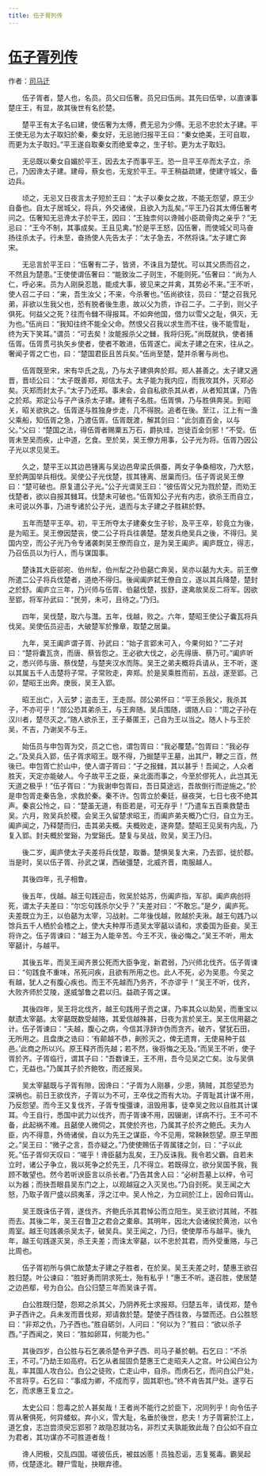 ```yaml
---
title: 伍子胥列传
---
```


# [伍子胥列传](http://so.gushiwen.org/guwen/bookv_153.aspx)

作者：[司马迁](http://so.gushiwen.org/author_608.aspx)

　　伍子胥者，楚人也，名员。员父曰伍奢。员兄曰伍尚。其先曰伍举，以直谏事楚庄王，有显，故其後世有名於楚。

　　楚平王有太子名曰建，使伍奢为太傅，费无忌为少傅。无忌不忠於太子建。平王使无忌为太子取妇於秦，秦女好，无忌驰归报平王曰：“秦女绝美，王可自取，而更为太子取妇。”平王遂自取秦女而绝爱幸之，生子轸。更为太子取妇。

　　无忌既以秦女自媚於平王，因去太子而事平王。恐一旦平王卒而太子立，杀己，乃因谗太子建。建母，蔡女也，无宠於平王。平王稍益疏建，使建守城父，备边兵。

　　顷之，无忌又日夜言太子短於王曰：“太子以秦女之故，不能无怨望，原王少自备也。自太子居城父，将兵，外交诸侯，且欲入为乱矣。”平王乃召其太傅伍奢考问之。伍奢知无忌谗太子於平王，因曰：“王独柰何以谗贼小臣疏骨肉之亲乎？”无忌曰：“王今不制，其事成矣。王且见禽。”於是平王怒，囚伍奢，而使城父司马奋扬往杀太子。行未至，奋扬使人先告太子：“太子急去，不然将诛。”太子建亡奔宋。

　　无忌言於平王曰：“伍奢有二子，皆贤，不诛且为楚忧。可以其父质而召之，不然且为楚患。”王使使谓伍奢曰：“能致汝二子则生，不能则死。”伍奢曰：“尚为人仁，呼必来。员为人刚戾忍卼，能成大事，彼见来之并禽，其势必不来。”王不听，使人召二子曰：“来，吾生汝父；不来，今杀奢也。”伍尚欲往，员曰：“楚之召我兄弟，非欲以生我父也，恐有脱者後生患，故以父为质，诈召二子。二子到，则父子俱死。何益父之死？往而令雠不得报耳。不如奔他国，借力以雪父之耻，俱灭，无为也。”伍尚曰：“我知往终不能全父命。然恨父召我以求生而不往，後不能雪耻，终为天下笑耳。”谓员：“可去矣！汝能报杀父之雠，我将归死。”尚既就执，使者捕伍胥。伍胥贯弓执矢乡使者，使者不敢进，伍胥遂亡。闻太子建之在宋，往从之。奢闻子胥之亡也，曰：“楚国君臣且苦兵矣。”伍尚至楚，楚并杀奢与尚也。

　　伍胥既至宋，宋有华氏之乱，乃与太子建俱奔於郑。郑人甚善之。太子建又適晋，晋顷公曰：“太子既善郑，郑信太子。太子能为我内应，而我攻其外，灭郑必矣。灭郑而封太子。”太子乃还郑。事未会，会自私欲杀其从者，从者知其谋，乃告之於郑。郑定公与子产诛杀太子建。建有子名胜。伍胥惧，乃与胜俱奔吴。到昭关，昭关欲执之。伍胥遂与胜独身步走，几不得脱。追者在後。至江，江上有一渔父乘船，知伍胥之急，乃渡伍胥。伍胥既渡，解其剑曰：“此剑直百金，以与父。”父曰：“楚国之法，得伍胥者赐粟五万石，爵执珪，岂徒百金剑邪！”不受。伍胥未至吴而疾，止中道，乞食。至於吴，吴王僚方用事，公子光为将。伍胥乃因公子光以求见吴王。

　　久之，楚平王以其边邑锺离与吴边邑卑梁氏俱蚕，两女子争桑相攻，乃大怒，至於两国举兵相伐。吴使公子光伐楚，拔其锺离、居巢而归。伍子胥说吴王僚曰：“楚可破也。原复遣公子光。”公子光谓吴王曰：“彼伍胥父兄为戮於楚，而劝王伐楚者，欲以自报其雠耳。伐楚未可破也。”伍胥知公子光有内志，欲杀王而自立，未可说以外事，乃进专诸於公子光，退而与太子建之子胜耕於野。

　　五年而楚平王卒。初，平王所夺太子建秦女生子轸，及平王卒，轸竟立为後，是为昭王。吴王僚因楚丧，使二公子将兵往袭楚。楚发兵绝吴兵之後，不得归。吴国内空，而公子光乃令专诸袭刺吴王僚而自立，是为吴王阖庐。阖庐既立，得志，乃召伍员以为行人，而与谋国事。

　　楚诛其大臣郤宛、伯州犁，伯州犁之孙伯嚭亡奔吴，吴亦以嚭为大夫。前王僚所遣二公子将兵伐楚者，道绝不得归。後闻阖庐弑王僚自立，遂以其兵降楚，楚封之於舒。阖庐立三年，乃兴师与伍胥、伯嚭伐楚，拔舒，遂禽故吴反二将军。因欲至郢，将军孙武曰：“民劳，未可，且待之。”乃归。

　　四年，吴伐楚，取六与灊。五年，伐越，败之。六年，楚昭王使公子囊瓦将兵伐吴。吴使伍员迎击，大破楚军於豫章，取楚之居巢。

　　九年，吴王阖庐谓子胥、孙武曰：“始子言郢未可入，今果何如？”二子对曰：“楚将囊瓦贪，而唐、蔡皆怨之。王必欲大伐之，必先得唐、蔡乃可。”阖庐听之，悉兴师与唐、蔡伐楚，与楚夹汉水而陈。吴王之弟夫概将兵请从，王不听，遂以其属五千人击楚将子常。子常败走，奔郑。於是吴乘胜而前，五战，遂至郢。己卯，楚昭王出奔。庚辰，吴王入郢。

　　昭王出亡，入云梦；盗击王，王走郧。郧公弟怀曰：“平王杀我父，我杀其子，不亦可乎！”郧公恐其弟杀王，与王奔随。吴兵围随，谓随人曰：“周之子孙在汉川者，楚尽灭之。”随人欲杀王，王子綦匿王，己自为王以当之。随人卜与王於吴，不吉，乃谢吴不与王。

　　始伍员与申包胥为交，员之亡也，谓包胥曰：“我必覆楚。”包胥曰：“我必存之。”及吴兵入郢，伍子胥求昭王。既不得，乃掘楚平王墓，出其尸，鞭之三百，然後已。申包胥亡於山中，使人谓子胥曰：“子之报雠，其以甚乎！吾闻之，人众者胜天，天定亦能破人。今子故平王之臣，亲北面而事之，今至於僇死人，此岂其无天道之极乎！”伍子胥曰：“为我谢申包胥曰，吾日莫途远，吾故倒行而逆施之。”於是申包胥走秦告急，求救於秦。秦不许。包胥立於秦廷，昼夜哭，七日七夜不绝其声。秦哀公怜之，曰：“楚虽无道，有臣若是，可无存乎！”乃遣车五百乘救楚击吴。六月，败吴兵於稷。会吴王久留楚求昭王，而阖庐弟夫概乃亡归，自立为王。阖庐闻之，乃释楚而归，击其弟夫概。夫概败走，遂奔楚。楚昭王见吴有内乱，乃复入郢。封夫概於堂谿，为堂谿氏。楚复与吴战，败吴，吴王乃归。

　　後二岁，阖庐使太子夫差将兵伐楚，取番。楚惧吴复大来，乃去郢，徙於鄀。当是时，吴以伍子胥、孙武之谋，西破彊楚，北威齐晋，南服越人。

　　其後四年，孔子相鲁。

　　後五年，伐越。越王句践迎击，败吴於姑苏，伤阖庐指，军卻。阖庐病创将死，谓太子夫差曰：“尔忘句践杀尔父乎？”夫差对曰：“不敢忘。”是夕，阖庐死。夫差既立为王，以伯嚭为太宰，习战射。二年後伐越，败越於夫湫。越王句践乃以馀兵五千人栖於会稽之上，使大夫种厚币遗吴太宰嚭以请和，求委国为臣妾。吴王将许之。伍子胥谏曰：“越王为人能辛苦。今王不灭，後必悔之。”吴王不听，用太宰嚭计，与越平。

　　其後五年，而吴王闻齐景公死而大臣争宠，新君弱，乃兴师北伐齐。伍子胥谏曰：“句践食不重味，吊死问疾，且欲有所用之也。此人不死，必为吴患。今吴之有越，犹人之有腹心疾也。而王不先越而乃务齐，不亦谬乎！”吴王不听，伐齐，大败齐师於艾陵，遂威邹鲁之君以归。益疏子胥之谋。

　　其後四年，吴王将北伐齐，越王句践用子贡之谋，乃率其众以助吴，而重宝以献遗太宰嚭。太宰嚭既数受越赂，其爱信越殊甚，日夜为言於吴王。吴王信用嚭之计。伍子胥谏曰：“夫越，腹心之病，今信其浮辞诈伪而贪齐。破齐，譬犹石田，无所用之。且盘庚之诰曰：‘有颠越不恭，劓殄灭之，俾无遗育，无使易种于兹邑。’此商之所以兴。原王释齐而先越；若不然，後将悔之无及。”而吴王不听，使子胥於齐。子胥临行，谓其子曰：“吾数谏王，王不用，吾今见吴之亡矣。汝与吴俱亡，无益也。”乃属其子於齐鲍牧，而还报吴。

　　吴太宰嚭既与子胥有隙，因谗曰：“子胥为人刚暴，少恩，猜贼，其怨望恐为深祸也。前日王欲伐齐，子胥以为不可，王卒伐之而有大功。子胥耻其计谋不用，乃反怨望。而今王又复伐齐，子胥专愎彊谏，沮毁用事，徒幸吴之败以自胜其计谋耳。今王自行，悉国中武力以伐齐，而子胥谏不用，因辍谢，详病不行。王不可不备，此起祸不难。且嚭使人微伺之，其使於齐也，乃属其子於齐之鲍氏。夫为人臣，内不得意，外倚诸侯，自以为先王之谋臣，今不见用，常鞅鞅怨望。原王早图之。”吴王曰：“微子之言，吾亦疑之。”乃使使赐伍子胥属镂之剑，曰：“子以此死。”伍子胥仰天叹曰：“嗟乎！谗臣嚭为乱矣，王乃反诛我。我令若父霸。自若未立时，诸公子争立，我以死争之於先王，几不得立。若既得立，欲分吴国予我，我顾不敢望也。然今若听谀臣言以杀长者。”乃告其舍人曰：“必树吾墓上以梓，令可以为器；而抉吾眼县吴东门之上，以观越寇之入灭吴也。”乃自刭死。吴王闻之大怒，乃取子胥尸盛以鸱夷革，浮之江中。吴人怜之，为立祠於江上，因命曰胥山。

　　吴王既诛伍子胥，遂伐齐。齐鲍氏杀其君悼公而立阳生。吴王欲讨其贼，不胜而去。其後二年，吴王召鲁卫之君会之橐皋。其明年，因北大会诸侯於黄池，以令周室。越王句践袭杀吴太子，破吴兵。吴王闻之，乃归，使使厚币与越平。後九年，越王句践遂灭吴，杀王夫差；而诛太宰嚭，以不忠於其君，而外受重赂，与己比周也。

　　伍子胥初所与俱亡故楚太子建之子胜者，在於吴。吴王夫差之时，楚惠王欲召胜归楚。叶公谏曰：“胜好勇而阴求死士，殆有私乎！”惠王不听。遂召胜，使居楚之边邑鄢，号为白公。白公归楚三年而吴诛子胥。

　　白公胜既归楚，怨郑之杀其父，乃阴养死士求报郑。归楚五年，请伐郑，楚令尹子西许之。兵未发而晋伐郑，郑请救於楚。楚使子西往救，与盟而还。白公胜怒曰：“非郑之仇，乃子西也。”胜自砺剑，人问曰：“何以为？”胜曰：“欲以杀子西。”子西闻之，笑曰：“胜如卵耳，何能为也。”

　　其後四岁，白公胜与石乞袭杀楚令尹子西、司马子綦於朝。石乞曰：“不杀王，不可。”乃劫王如高府。石乞从者屈固负楚惠王亡走昭夫人之宫。叶公闻白公为乱，率其国人攻白公。白公之徒败，亡走山中，自杀。而虏石乞，而问白公尸处，不言将亨。石乞曰：“事成为卿，不成而亨，固其职也。”终不肯告其尸处。遂亨石乞，而求惠王复立之。

　　太史公曰：怨毒之於人甚矣哉！王者尚不能行之於臣下，况同列乎！向令伍子胥从奢俱死，何异蝼蚁。弃小义，雪大耻，名垂於後世，悲夫！方子胥窘於江上，道乞食，志岂尝须臾忘郢邪？故隐忍就功名，非烈丈夫孰能致此哉？白公如不自立为君者，其功谋亦不可胜道者哉！

　　谗人罔极，交乱四国。嗟彼伍氏，被兹凶慝！员独忍诟，志复冤毒。霸吴起师，伐楚逐北。鞭尸雪耻，抉眼弃德。